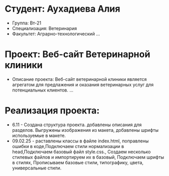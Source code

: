 # Студент: Аухадиева Алия 
- Группа: Вт-21
- Специализация: Ветеринария 
- Факультет: Аграрно-технологический 
...
# Проект: Веб-сайт Ветеринарной клиники
- Описание проекта: Веб-сайт ветеринарной клиники является агрегатом для предлажения и оказания ветеринарных услуг для потенциальных клиентов.
...
# Реализация проекта:
- 6.11 - Создана структура проекта. добавлены описания для разделов. Выгружены изображения из макета, добавлены шрифты используемые в макете.
- 09.02.25 - раставлены классы в файле index.html, поправлены ошибки в коде,Подключаем стили нормализации в head,Подключаем базовый файл style.css., Создаем несколько стилевых файлов и импортируем их в базовый, Подключаем шрифты в стилях, Прописываем базовые стили, типографику, цвета, универсальные стили.